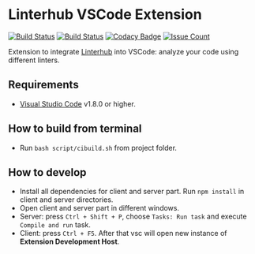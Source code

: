Linterhub VSCode Extension
=====
[![Build Status](https://travis-ci.org/repometric/linterhub-vscode.svg?branch=master)](https://travis-ci.org/repometric/linterhub-vscode)
[![Build Status](https://circleci.com/gh/repometric/linterhub-vscode.svg?style=shield)](https://circleci.com/gh/repometric/linterhub-vscode)
[![Codacy Badge](https://api.codacy.com/project/badge/Grade/1b144c20d0e34388a9ca21d764782181)](https://www.codacy.com/app/repometric/linterhub-vscode?utm_source=github.com&amp;utm_medium=referral&amp;utm_content=repometric/linterhub-vscode&amp;utm_campaign=Badge_Grade)
[![Issue Count](https://codeclimate.com/github/Repometric/linterhub-vscode/badges/issue_count.svg)](https://codeclimate.com/github/Repometric/linterhub-vscode)

Extension to integrate [Linterhub](https://github.com/repometric/linterhub-cli) into VSCode: analyze your code using different linters.

## Requirements
* [Visual Studio Code](https://code.visualstudio.com) v1.8.0 or higher.

## How to build from terminal
* Run `bash script/cibuild.sh` from project folder.

## How to develop
* Install all dependencies for client and server part. Run `npm install` in client and server directories.
* Open client and server part in different windows.
* Server: press `Ctrl + Shift + P`, choose `Tasks: Run task` and execute `Compile and run` task.
* Client: press `Ctrl + F5`. After that vsc will open new instance of **Extension Development Host**.
